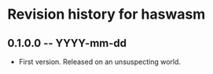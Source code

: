 # Revision history for haswasm

## 0.1.0.0 -- YYYY-mm-dd

* First version. Released on an unsuspecting world.
